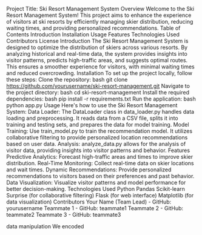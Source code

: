 Project Title: Ski Resort Management System
Overview
Welcome to the Ski Resort Management System! This project aims to enhance the experience of visitors at ski resorts by efficiently managing skier distribution, reducing waiting times, and providing personalized recommendations.
Table of Contents
Introduction
Installation
Usage
Features
Technologies Used
Contributors
License
Introduction
The Ski Resort Management System is designed to optimize the distribution of skiers across various resorts. By analyzing historical and real-time data, the system provides insights into visitor patterns, predicts high-traffic areas, and suggests optimal routes. This ensures a smoother experience for visitors, with minimal waiting times and reduced overcrowding.
Installation
To set up the project locally, follow these steps:
Clone the repository:
bash
git clone https://github.com/yourusername/ski-resort-management.git
Navigate to the project directory:
bash
cd ski-resort-management
Install the required dependencies:
bash
pip install -r requirements.txt
Run the application:
bash
python app.py
Usage
Here's how to use the Ski Resort Management System:
Data Loader: The DataLoader class in data_loader.py handles data loading and preprocessing. It reads data from a CSV file, splits it into training and testing sets, and prepares the data for model training.
Model Training: Use train_model.py to train the recommendation model. It utilizes collaborative filtering to provide personalized location recommendations based on user data.
Analysis: analyze_data.py allows for the analysis of visitor data, providing insights into visitor patterns and behavior.
Features
Predictive Analytics: Forecast high-traffic areas and times to improve skier distribution.
Real-Time Monitoring: Collect real-time data on skier locations and wait times.
Dynamic Recommendations: Provide personalized recommendations to visitors based on their preferences and past behavior.
Data Visualization: Visualize visitor patterns and model performance for better decision-making.
Technologies Used
Python
Pandas
Scikit-learn
Surprise (for collaborative filtering)
Flask (for web interface)
Matplotlib (for data visualization)
Contributors
Your Name (Team Lead) - GitHub: yourusername
Teammate 1 - GitHub: teammate1
Teammate 2 - GitHub: teammate2
Teammate 3 - GitHub: teammate3


data manipulation
We encoded 